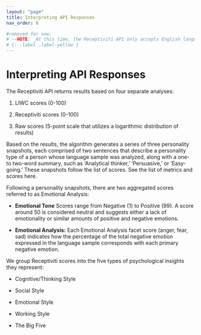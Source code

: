 ```yaml
---
layout: "page"
title: Interpreting API Responses
nav_order: 8

#removed for now:
# ~~NOTE: _At this time, the Receptiviti API only accepts English language samples_~~
# {: .label .label-yellow }
---
```


# Interpreting API Responses

The Receptiviti API returns results based on four separate analyses:

1. LIWC scores (0-100)

2. Receptiviti scores (0-100)

3. Raw scores (5-point scale that utilizes a logarithmic distribution of results)


Based on the results, the algorithm generates a series of three personality snapshots, each comprised of two sentences that describe a personality type of a person whose language sample was analyzed, along with a one- to two-word summary, such as ‘Analytical thinker,’ ‘Persuasive,’ or ‘Easy-going.’ These snapshots follow the list of scores. See the list of metrics and scores here.

Following a personality snapshots, there are two aggregated scores referred to as Emotional Analysis:

- **Emotional Tone** Scores range from Negative (1) to Positive (99). A score around 50 is considered neutral and suggests either a lack of emotionality or similar amounts of positive and negative emotions.

- **Emotional Analysis:** Each Emotional Analysis facet score (anger, fear, sad) indicates how the percentage of the total negative emotion expressed in the language sample corresponds with each primary negative emotion.


We group Receptiviti scores into the five types of psychological insights they represent:

- Cognitive/Thinking Style

- Social Style

- Emotional Style

- Working Style

- The Big Five
